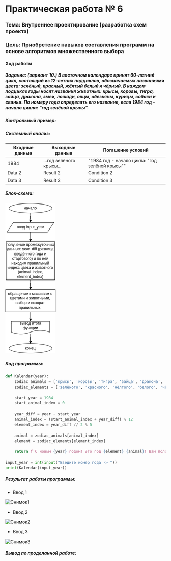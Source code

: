 # Практическая работа № 6 #

### Тема: Внутреннее проектирование (разработка схем проекта) ###

### Цель: Приобретение навыков составления программ на основе алгоритмов множественного выбора ###

#### Ход работы ####

##### Задание: (вариант 10.) В восточном календаре принят 60-летний цикл, состоящий из 12-летних подциклов, обозначаемых названиями цвета: зелёный, красный, жёлтый белый и чёрный. В каждом подцикле годы носят названия животных: крысы, коровы, тигра, зайца, дракона, змеи, лошади, овцы, обезьяны, курицы, собаки и свиньи. По номеру года определить его название, если 1984 год - начало цикла: "год зелёной крысы". #####

> 

##### Контрольный пример: #####

> 
>
>
>
>

##### Системный анализ: #####

| Входные данные  | Выходные данные | Погашение условий|
| --------------- | --------------- | ---------------- |
| 1984          | ...год зелёного крысы...        | "1984 год - начало цикла: "год зелёной крысы""     |
| Data 2          | Result 2        | Condition 2      |
| Data 3          | Result 3        | Condition 3      |


##### Блок-схема: #####

![блок-схема](block.png)

##### Код программы: #####
```python
def Kalendar(year):
    zodiac_animals = ['крысы', 'коровы', 'тигра', 'зайца', 'дракона', 'змеи', 'лошади', 'овцы', 'обезьяны', 'курицы', 'собаки', 'свиньи']
    zodiac_elements = ['зелёного', 'красного', 'жёлтого', 'белого', 'чёрного']
    
    start_year = 1984
    start_animal_index = 0
    
    year_diff = year - start_year
    animal_index = (start_animal_index + year_diff) % 12
    element_index = year_diff // 2 % 5
    
    animal = zodiac_animals[animal_index]
    element = zodiac_elements[element_index]
    
    return f'С новым {year} годом! Это год {element} {animal}! Вам положен соицальный кредит и кошка-жена.'

input_year = int(input("Введите номер года -> "))
print(Kalendar(input_year))
```
##### Результат работы программы: #####

* Ввод 1

![Снимок1](screen1.png)

* Ввод 2

![Снимок2](screen2.png)

* Ввод 3

![Снимок3](screen3.png)

##### Вывод по проделанной работе: #####

> 